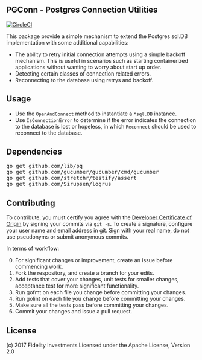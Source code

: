 ## PGConn - Postgres Connection Utilities

[![CircleCI](https://circleci.com/gh/xtracdev/pgconn.svg?style=svg)](https://circleci.com/gh/xtracdev/pgconn)

This package provide a simple mechanism to extend the Postgres sql.DB
implementation with some additional capabilities:

* The ability to retry initial connection attempts using a simple backoff
 mechanism. This is useful in scenarios such as starting containerized
 applications without wanting to worry about start up order.
 * Detecting certain classes of connection related errors.
 * Reconnecting to the database using retrys and backoff.
 
## Usage
 
 * Use the `OpenAndConnect` method to instantiate a `*sql.DB` instance.
 * Use `IsConnectionError` to determine if the error indicates the connection
 to the database is lost or hopeless, in which `Reconnect` should be used
 to reconnect to the database.
 
## Dependencies
 
<pre>
go get github.com/lib/pq
go get github.com/gucumber/gucumber/cmd/gucumber
go get github.com/stretchr/testify/assert
go get github.com/Sirupsen/logrus
</pre>

## Contributing

To contribute, you must certify you agree with the [Developer Certificate of Origin](http://developercertificate.org/)
by signing your commits via `git -s`. To create a signature, configure your user name and email address in git.
Sign with your real name, do not use pseudonyms or submit anonymous commits.


In terms of workflow:

0. For significant changes or improvement, create an issue before commencing work.
1. Fork the respository, and create a branch for your edits.
2. Add tests that cover your changes, unit tests for smaller changes, acceptance test
for more significant functionality.
3. Run gofmt on each file you change before committing your changes.
4. Run golint on each file you change before committing your changes.
5. Make sure all the tests pass before committing your changes.
6. Commit your changes and issue a pull request.

## License

(c) 2017 Fidelity Investments
Licensed under the Apache License, Version 2.0
